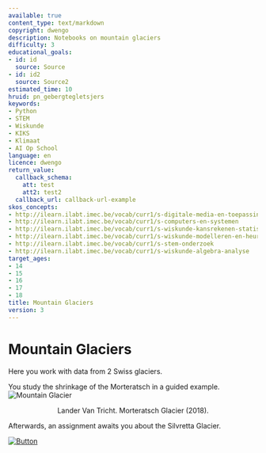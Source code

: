 ```yaml
---
available: true
content_type: text/markdown
copyright: dwengo
description: Notebooks on mountain glaciers
difficulty: 3
educational_goals:
- id: id
  source: Source
- id: id2
  source: Source2
estimated_time: 10
hruid: pn_gebergtegletsjers
keywords:
- Python
- STEM
- Wiskunde
- KIKS
- Klimaat
- AI Op School
language: en
licence: dwengo
return_value:
  callback_schema:
    att: test
    att2: test2
  callback_url: callback-url-example
skos_concepts:
- http://ilearn.ilabt.imec.be/vocab/curr1/s-digitale-media-en-toepassingen
- http://ilearn.ilabt.imec.be/vocab/curr1/s-computers-en-systemen
- http://ilearn.ilabt.imec.be/vocab/curr1/s-wiskunde-kansrekenen-statistiek
- http://ilearn.ilabt.imec.be/vocab/curr1/s-wiskunde-modelleren-en-heuristiek
- http://ilearn.ilabt.imec.be/vocab/curr1/s-stem-onderzoek
- http://ilearn.ilabt.imec.be/vocab/curr1/s-wiskunde-algebra-analyse
target_ages:
- 14
- 15
- 16
- 17
- 18
title: Mountain Glaciers
version: 3
---
```

# Mountain Glaciers

Here you work with data from 2 Swiss glaciers.

You study the shrinkage of the Morteratsch in a guided example.
![Mountain Glacier](embed/morteratsch2018lvt.jpg "Morteratsch Glacier")
<figure>
    <figcaption align = "center">Lander Van Tricht. Morteratsch Glacier (2018).</figcaption>
</figure>

Afterwards, an assignment awaits you about the Silvretta Glacier.

[![](embed/Button.png "Button")](https://kiks.ilabt.imec.be/hub/tmplogin?id=1120_en "Notebooks Climate Change")